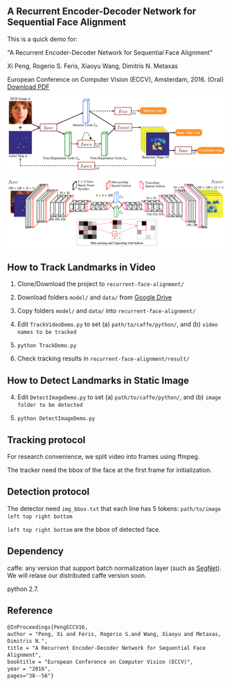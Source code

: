## A Recurrent Encoder-Decoder Network for Sequential Face Alignment
This is a quick demo for:

"A Recurrent Encoder-Decoder Network for Sequential Face Alignment"

Xi Peng, Rogerio S. Feris, Xiaoyu Wang, Dimitris N. Metaxas

European Conference on Computer Vision (ECCV), Amsterdam, 2016. (Oral)
[Download PDF](https://drive.google.com/file/d/0B-FLp_bljv_1c2h1azVzaXdCSDg/view)

![alt text](data/fig/overview.png "overview")

![alt text](data/fig/architecture.png "architecture")

## How to Track Landmarks in Video
1. Clone/Download the project to ```recurrent-face-alignment/```

2. Download folders ```model/``` and ```data/``` from [Google Drive](https://drive.google.com/open?id=0B-FLp_bljv_1dzZGdUZIamstVkE)

3. Copy folders ```model/``` and ```data/``` into ```recurrent-face-alignment/```

4. Edit ```TrackVideoDemo.py``` to set (a) ```path/to/caffe/python/```, and (b) ```video names to be tracked``` 

5. ```python TrackDemo.py```

6. Check tracking results in ```recurrent-face-alignment/result/```

## How to Detect Landmarks in Static Image

4. Edit ```DetectImageDemo.py``` to set (a) ```path/to/caffe/python/```, and (b) ```image folder to be detected``` 

5. ```python DetectImageDemo.py```


## Tracking protocol
For research convenience, we split video into frames using ffmpeg.

The tracker need the bbox of the face at the first frame for initialization. 

## Detection protocol
The detector need ```img_bbox.txt``` that each line has 5 tokens: ```path/to/image left top right bottom```

```left top right bottom``` are the bbox of detected face.

## Dependency
caffe: any version that support batch normalization layer (such as [SegNet](https://github.com/alexgkendall/caffe-segnet)). We will relase our distributed caffe version soon.

python 2.7.

## Reference
```
@InProceedings{PengECCV16,
author = "Peng, Xi and Feris, Rogerio S.and Wang, Xiaoyu and Metaxas, Dimitris N.",
title = "A Recurrent Encoder-Decoder Network for Sequential Face Alignment",
booktitle = "European Conference on Computer Vision (ECCV)",
year = "2016",
pages="38--56"}
```
